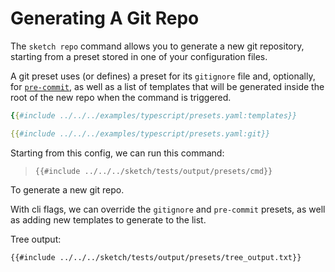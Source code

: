 # Generating A Git Repo

The `sketch repo` command allows you to generate a new git repository, starting from a preset stored in one of your configuration files.

A git preset uses (or defines) a preset for its `gitignore` file and, optionally, for [`pre-commit`](https://pre-commit.com), as well as a list of templates that will be generated inside the root of the new repo when the command is triggered.

```yaml
{{#include ../../../examples/typescript/presets.yaml:templates}}

{{#include ../../../examples/typescript/presets.yaml:git}}
```
Starting from this config, we can run this command:

>`{{#include ../../../sketch/tests/output/presets/cmd}}`

To generate a new git repo. 

With cli flags, we can override the `gitignore` and `pre-commit` presets, as well as adding new templates to generate to the list.

Tree output:

```
{{#include ../../../sketch/tests/output/presets/tree_output.txt}}
```
